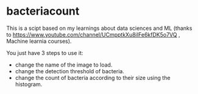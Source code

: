# bacteriacount

This is a scipt based on my learnings about data sciences and ML (thanks to https://www.youtube.com/channel/UCmpptkXu8iIFe6kfDK5o7VQ , Machine learnia courses).



You just have 3 steps to use it:
- change the name of the image to load.
- change the detection threshold of bacteria.
- change the count of bacteria according to their size using the histogram.
